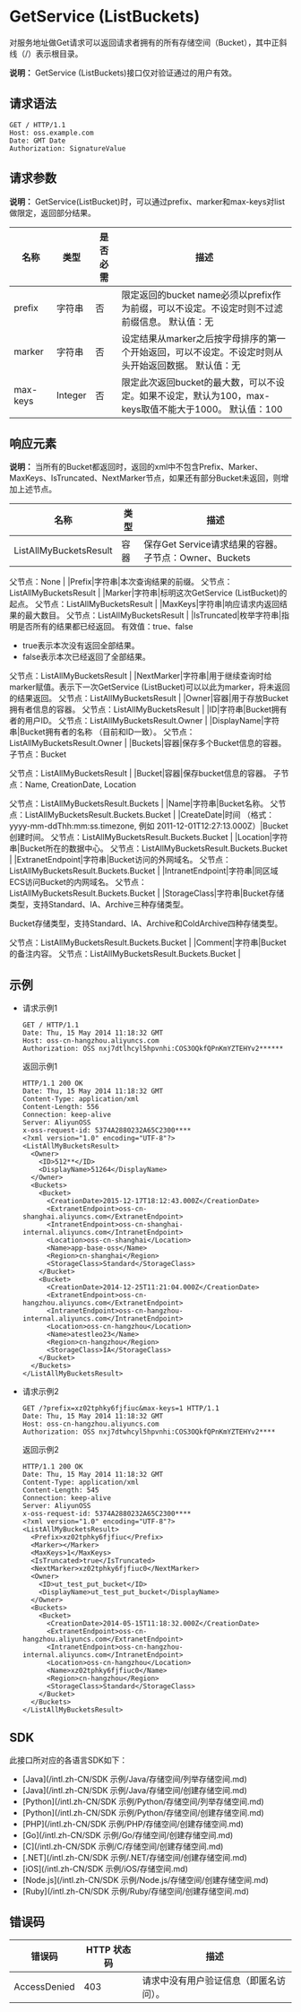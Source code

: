 # GetService \(ListBuckets\)

对服务地址做Get请求可以返回请求者拥有的所有存储空间（Bucket），其中正斜线（/）表示根目录。

**说明：** GetService \(ListBuckets\)接口仅对验证通过的用户有效。

## 请求语法

```
GET / HTTP/1.1
Host: oss.example.com
Date: GMT Date
Authorization: SignatureValue
```

## 请求参数

**说明：** GetService\(ListBucket\)时，可以通过prefix、marker和max-keys对list做限定，返回部分结果。

|名称|类型|是否必需|描述|
|--|--|----|--|
|prefix|字符串|否|限定返回的bucket name必须以prefix作为前缀，可以不设定。不设定时则不过滤前缀信息。 默认值：无 |
|marker|字符串|否|设定结果从marker之后按字母排序的第一个开始返回，可以不设定。不设定时则从头开始返回数据。 默认值：无 |
|max-keys|Integer|否|限定此次返回bucket的最大数，可以不设定。如果不设定，默认为100，max-keys取值不能大于1000。 默认值：100 |

## 响应元素

**说明：** 当所有的Bucket都返回时，返回的xml中不包含Prefix、Marker、MaxKeys、IsTruncated、NextMarker节点，如果还有部分Bucket未返回，则增加上述节点。

|名称|类型|描述|
|--|--|--|
|ListAllMyBucketsResult|容器|保存Get Service请求结果的容器。 子节点：Owner、Buckets

 父节点：None |
|Prefix|字符串|本次查询结果的前缀。 父节点：ListAllMyBucketsResult |
|Marker|字符串|标明这次GetService \(ListBucket\)的起点。 父节点：ListAllMyBucketsResult |
|MaxKeys|字符串|响应请求内返回结果的最大数目。 父节点：ListAllMyBucketsResult |
|IsTruncated|枚举字符串|指明是否所有的结果都已经返回。 有效值：true、false

-   true表示本次没有返回全部结果。
-   false表示本次已经返回了全部结果。

 父节点：ListAllMyBucketsResult |
|NextMarker|字符串|用于继续查询时给marker赋值。表示下一次GetService \(ListBucket\)可以以此为marker，将未返回的结果返回。 父节点：ListAllMyBucketsResult |
|Owner|容器|用于存放Bucket拥有者信息的容器。 父节点：ListAllMyBucketsResult |
|ID|字符串|Bucket拥有者的用户ID。 父节点：ListAllMyBucketsResult.Owner |
|DisplayName|字符串|Bucket拥有者的名称 （目前和ID一致）。 父节点：ListAllMyBucketsResult.Owner |
|Buckets|容器|保存多个Bucket信息的容器。 子节点：Bucket

 父节点：ListAllMyBucketsResult |
|Bucket|容器|保存bucket信息的容器。 子节点：Name, CreationDate, Location

 父节点：ListAllMyBucketsResult.Buckets |
|Name|字符串|Bucket名称。 父节点：ListAllMyBucketsResult.Buckets.Bucket |
|CreateDate|时间 （格式：yyyy-mm-ddThh:mm:ss.timezone, 例如 2011-12-01T12:27:13.000Z）|Bucket创建时间。 父节点：ListAllMyBucketsResult.Buckets.Bucket |
|Location|字符串|Bucket所在的数据中心。 父节点：ListAllMyBucketsResult.Buckets.Bucket |
|ExtranetEndpoint|字符串|Bucket访问的外网域名。 父节点：ListAllMyBucketsResult.Buckets.Bucket |
|IntranetEndpoint|字符串|同区域ECS访问Bucket的内网域名。 父节点：ListAllMyBucketsResult.Buckets.Bucket |
|StorageClass|字符串|Bucket存储类型，支持Standard、IA、Archive三种存储类型。

 Bucket存储类型，支持Standard、IA、Archive和ColdArchive四种存储类型。

 父节点：ListAllMyBucketsResult.Buckets.Bucket |
|Comment|字符串|Bucket的备注内容。 父节点：ListAllMyBucketsResult.Buckets.Bucket |

## 示例

-   请求示例1

    ```
    GET / HTTP/1.1
    Date: Thu, 15 May 2014 11:18:32 GMT
    Host: oss-cn-hangzhou.aliyuncs.com
    Authorization: OSS nxj7dtlhcyl5hpvnhi:COS3OQkfQPnKmYZTEHYv2******
    ```

    返回示例1

    ```
    HTTP/1.1 200 OK
    Date: Thu, 15 May 2014 11:18:32 GMT
    Content-Type: application/xml
    Content-Length: 556
    Connection: keep-alive
    Server: AliyunOSS
    x-oss-request-id: 5374A2880232A65C2300****
    <?xml version="1.0" encoding="UTF-8"?>
    <ListAllMyBucketsResult>
      <Owner>
        <ID>512**</ID>
        <DisplayName>51264</DisplayName>
      </Owner>
      <Buckets>
        <Bucket>
          <CreationDate>2015-12-17T18:12:43.000Z</CreationDate>
          <ExtranetEndpoint>oss-cn-shanghai.aliyuncs.com</ExtranetEndpoint>
          <IntranetEndpoint>oss-cn-shanghai-internal.aliyuncs.com</IntranetEndpoint>
          <Location>oss-cn-shanghai</Location>
          <Name>app-base-oss</Name>
          <Region>cn-shanghai</Region>
          <StorageClass>Standard</StorageClass>
        </Bucket>
        <Bucket>
          <CreationDate>2014-12-25T11:21:04.000Z</CreationDate>
          <ExtranetEndpoint>oss-cn-hangzhou.aliyuncs.com</ExtranetEndpoint>
          <IntranetEndpoint>oss-cn-hangzhou-internal.aliyuncs.com</IntranetEndpoint>
          <Location>oss-cn-hangzhou</Location>
          <Name>atestleo23</Name>
          <Region>cn-hangzhou</Region>
          <StorageClass>IA</StorageClass>
        </Bucket>
      </Buckets>
    </ListAllMyBucketsResult>
    ```

-   请求示例2

    ```
    GET /?prefix=xz02tphky6fjfiuc&max-keys=1 HTTP/1.1
    Date: Thu, 15 May 2014 11:18:32 GMT
    Host: oss-cn-hangzhou.aliyuncs.com
    Authorization: OSS nxj7dtwhcyl5hpvnhi:COS3OQkfQPnKmYZTEHYv2****
    ```

    返回示例2

    ```
    HTTP/1.1 200 OK
    Date: Thu, 15 May 2014 11:18:32 GMT
    Content-Type: application/xml
    Content-Length: 545
    Connection: keep-alive
    Server: AliyunOSS
    x-oss-request-id: 5374A2880232A65C2300****
    <?xml version="1.0" encoding="UTF-8"?>
    <ListAllMyBucketsResult>
      <Prefix>xz02tphky6fjfiuc</Prefix>
      <Marker></Marker>
      <MaxKeys>1</MaxKeys>
      <IsTruncated>true</IsTruncated>
      <NextMarker>xz02tphky6fjfiuc0</NextMarker>
      <Owner>
        <ID>ut_test_put_bucket</ID>
        <DisplayName>ut_test_put_bucket</DisplayName>
      </Owner>
      <Buckets>
        <Bucket>
          <CreationDate>2014-05-15T11:18:32.000Z</CreationDate>
          <ExtranetEndpoint>oss-cn-hangzhou.aliyuncs.com</ExtranetEndpoint>
          <IntranetEndpoint>oss-cn-hangzhou-internal.aliyuncs.com</IntranetEndpoint>
          <Location>oss-cn-hangzhou</Location>
          <Name>xz02tphky6fjfiuc0</Name>
          <Region>cn-hangzhou</Region>
          <StorageClass>Standard</StorageClass>
        </Bucket>
      </Buckets>
    </ListAllMyBucketsResult>
    ```


## SDK

此接口所对应的各语言SDK如下：

-   [Java](/intl.zh-CN/SDK 示例/Java/存储空间/列举存储空间.md)
-   [Java](/intl.zh-CN/SDK 示例/Java/存储空间/创建存储空间.md)
-   [Python](/intl.zh-CN/SDK 示例/Python/存储空间/列举存储空间.md)
-   [Python](/intl.zh-CN/SDK 示例/Python/存储空间/创建存储空间.md)
-   [PHP](/intl.zh-CN/SDK 示例/PHP/存储空间/创建存储空间.md)
-   [Go](/intl.zh-CN/SDK 示例/Go/存储空间/创建存储空间.md)
-   [C](/intl.zh-CN/SDK 示例/C/存储空间/创建存储空间.md)
-   [.NET](/intl.zh-CN/SDK 示例/.NET/存储空间/创建存储空间.md)
-   [iOS](/intl.zh-CN/SDK 示例/iOS/存储空间.md)
-   [Node.js](/intl.zh-CN/SDK 示例/Node.js/存储空间/创建存储空间.md)
-   [Ruby](/intl.zh-CN/SDK 示例/Ruby/存储空间/创建存储空间.md)

## 错误码

|错误码|HTTP 状态码|描述|
|---|--------|--|
|AccessDenied|403|请求中没有用户验证信息（即匿名访问）。|

